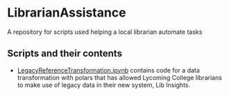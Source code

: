 # LibrarianAssistance
A repository for scripts used helping a local librarian automate tasks


## Scripts and their contents

- [LegacyReferenceTransformation.ipynb](https://github.com/grantcotherman/LibrarianAssistance/blob/main/LegacyReferenceTransformation.ipynb) contains code for a data transformation with polars that has allowed Lycoming College librarians to make use of legacy data in their new system, Lib Insights. 

